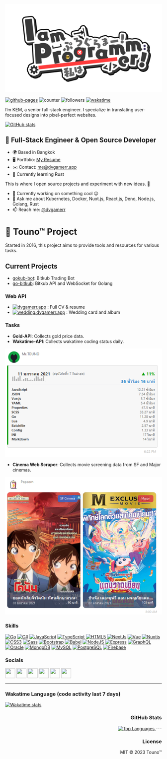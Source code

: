 ![./IamProgrammerEnglish.png](IamProgrammerEnglish.png)

[![github-pages](https://github.com/dvgamerr-app/dvgamerr-app.github.io/actions/workflows/gh-pages.yml/badge.svg?branch=main&style=flat-square&labelColor=1c1917)](https://github.com/dvgamerr/dvgamerr/actions/workflows/github-pages.yml)
![counter](https://komarev.com/ghpvc/?username=dvgamerr&color=97ca00&label=views&labelColor=1c1917&style=flat-square)
![followers](https://img.shields.io/github/followers/dvgamerr?logo=github&style=flat-square&color=0891b2&labelColor=1c1917)
[![wakatime](https://wakatime.com/badge/user/06633b1c-3ba7-44c2-ab5d-08e47ccc87ab.svg?style=flat-square)](https://wakatime.com/@06633b1c-3ba7-44c2-ab5d-08e47ccc87ab)

I’m KEM, a senior full-stack engineer. I specialize in translating user-focused designs into pixel-perfect websites.

<a href="http://www.github.com/dvgamerr">
  <img src="https://github-readme-stats.vercel.app/api?username=dvgamerr&show_icons=true&hide=prs,&title_color=0891b2&text_color=ffffff&icon_color=0891b2&bg_color=1c1917&hide_border=true&show_icons=true" alt="GitHub stats" />
</a>

📝 **Full-Stack Engineer & Open Source Developer**
-------------------
  * 🌍  Based in Bangkok
  * 🖥️  Portfolio: [My Resume](https://dvgamerr.app/)
  * ✉️  Contact: [me@dvgamerr.app](mailto:kananek.dev@dvgamerr.app)
  * 🧠  Currently learning Rust

This is where I open source projects and experiment with new ideas. :rofl:

  * 🔭 Currently working on something cool :wink:
  * 💬 Ask me about Kubernetes, Docker, Nuxt.js, React.js, Deno, Node.js, Golang, Rust
  * 📫 Reach me: [@dvgamerr](https://dvgamerr.app/)

# 📣 Touno™ Project
Started in 2016, this project aims to provide tools and resources for various tasks.

## Current Projects
- [gokub-bot](https://github.com/dvgamerr-app/gokub-bot): Bitkub Trading Bot
- [go-bitkub](https://github.com/dvgamerr-app/bitkub-go): Bitkub API and WebSocket for Golang

### Web API
- [![dvgamerr.app](https://github.com/dvgamerr-app/dvgamerr-app.github.io/actions/workflows/gh-pages.yml/badge.svg?branch=main)](https://dvgamerr.app/) : Full CV & resume
- [![wedding.dvgamerr.app](https://github.com/dvgamerr/wedding-day/actions/workflows/deploy.yml/badge.svg?branch=main)](https://wedding.dvgamerr.app/) : Wedding card and album

### Tasks
- **Gold-API**: Collects gold price data.
- **Wakatime-API**: Collects wakatime coding status daily.

![Dashboard](./docs/task-wakatime.png)

- **Cinema Web Scraper**: Collects movie screening data from SF and Major cinemas.

![Dashboard](./docs/task-cinema.png)



### Skills

<p align="left">
<a href="https://go.dev/doc/" target="_blank" rel="noreferrer"><img src="https://raw.githubusercontent.com/danielcranney/readme-generator/main/public/icons/skills/go-colored.svg" width="36" height="36" alt="Go" /></a>
<a href="https://docs.microsoft.com/en-us/dotnet/csharp/" target="_blank" rel="noreferrer"><img src="https://raw.githubusercontent.com/danielcranney/readme-generator/main/public/icons/skills/csharp-colored.svg" width="36" height="36" alt="C#" /></a>
<a href="https://developer.mozilla.org/en-US/docs/Web/JavaScript" target="_blank" rel="noreferrer"><img src="https://raw.githubusercontent.com/danielcranney/readme-generator/main/public/icons/skills/javascript-colored.svg" width="36" height="36" alt="JavaScript" /></a>
<a href="https://www.typescriptlang.org/" target="_blank" rel="noreferrer"><img src="https://raw.githubusercontent.com/danielcranney/readme-generator/main/public/icons/skills/typescript-colored.svg" width="36" height="36" alt="TypeScript" /></a>
<a href="https://developer.mozilla.org/en-US/docs/Glossary/HTML5" target="_blank" rel="noreferrer"><img src="https://raw.githubusercontent.com/danielcranney/readme-generator/main/public/icons/skills/html5-colored.svg" width="36" height="36" alt="HTML5" /></a>
<a href="https://nextjs.org/docs" target="_blank" rel="noreferrer"><img src="https://raw.githubusercontent.com/danielcranney/readme-generator/main/public/icons/skills/nextjs-colored-dark.svg" width="36" height="36" alt="NextJs" /></a>
<a href="https://vuejs.org/" target="_blank" rel="noreferrer"><img src="https://raw.githubusercontent.com/danielcranney/readme-generator/main/public/icons/skills/vuejs-colored.svg" width="36" height="36" alt="Vue" /></a>
<a href="https://nuxtjs.org/" target="_blank" rel="noreferrer"><img src="https://raw.githubusercontent.com/danielcranney/readme-generator/main/public/icons/skills/nuxtjs-colored.svg" width="36" height="36" alt="Nuxtjs" /></a>
<a href="https://www.w3.org/TR/CSS/#css" target="_blank" rel="noreferrer"><img src="https://raw.githubusercontent.com/danielcranney/readme-generator/main/public/icons/skills/css3-colored.svg" width="36" height="36" alt="CSS3" /></a>
<a href="https://sass-lang.com/" target="_blank" rel="noreferrer"><img src="https://raw.githubusercontent.com/danielcranney/readme-generator/main/public/icons/skills/sass-colored.svg" width="36" height="36" alt="Sass" /></a>
<a href="https://getbootstrap.com/" target="_blank" rel="noreferrer"><img src="https://raw.githubusercontent.com/danielcranney/readme-generator/main/public/icons/skills/bootstrap-colored.svg" width="36" height="36" alt="Bootstrap" /></a>
<a href="https://babeljs.io/" target="_blank" rel="noreferrer"><img src="https://raw.githubusercontent.com/danielcranney/readme-generator/main/public/icons/skills/babel-colored-dark.svg" width="36" height="36" alt="Babel" /></a>
<a href="https://nodejs.org/en/" target="_blank" rel="noreferrer"><img src="https://raw.githubusercontent.com/danielcranney/readme-generator/main/public/icons/skills/nodejs-colored.svg" width="36" height="36" alt="NodeJS" /></a>
<a href="https://expressjs.com/" target="_blank" rel="noreferrer"><img src="https://raw.githubusercontent.com/danielcranney/readme-generator/main/public/icons/skills/express-colored-dark.svg" width="36" height="36" alt="Express" /></a>
<a href="https://graphql.org/" target="_blank" rel="noreferrer"><img src="https://raw.githubusercontent.com/danielcranney/readme-generator/main/public/icons/skills/graphql-colored.svg" width="36" height="36" alt="GraphQL" /></a>
<a href="https://www.oracle.com/uk/index.html" target="_blank" rel="noreferrer"><img src="https://raw.githubusercontent.com/danielcranney/readme-generator/main/public/icons/skills/oracle-colored.svg" width="36" height="36" alt="Oracle" /></a>
<a href="https://www.mongodb.com/" target="_blank" rel="noreferrer"><img src="https://raw.githubusercontent.com/danielcranney/readme-generator/main/public/icons/skills/mongodb-colored.svg" width="36" height="36" alt="MongoDB" /></a>
<a href="https://www.mysql.com/" target="_blank" rel="noreferrer"><img src="https://raw.githubusercontent.com/danielcranney/readme-generator/main/public/icons/skills/mysql-colored.svg" width="36" height="36" alt="MySQL" /></a>
<a href="https://www.postgresql.org/" target="_blank" rel="noreferrer"><img src="https://raw.githubusercontent.com/danielcranney/readme-generator/main/public/icons/skills/postgresql-colored.svg" width="36" height="36" alt="PostgreSQL" /></a>
<a href="https://firebase.google.com/" target="_blank" rel="noreferrer"><img src="https://raw.githubusercontent.com/danielcranney/readme-generator/main/public/icons/skills/firebase-colored.svg" width="36" height="36" alt="Firebase" /></a>
</p>

### Socials

<p align="left">
<a href="https://discord.com/users/dvgamerr" target="_blank" rel="noreferrer"><img src="https://raw.githubusercontent.com/danielcranney/readme-generator/main/public/icons/socials/discord.svg" width="32" height="32" /></a>
<a href="https://www.facebook.com/dvgamerr" target="_blank" rel="noreferrer"><img src="https://raw.githubusercontent.com/danielcranney/readme-generator/main/public/icons/socials/facebook.svg" width="32" height="32" /></a>
<a href="https://www.github.com/dvgamerr" target="_blank" rel="noreferrer"><img src="https://raw.githubusercontent.com/danielcranney/readme-generator/main/public/icons/socials/github-dark.svg" width="32" height="32" /></a>
<a href="http://www.instagram.com/dvgamerr" target="_blank" rel="noreferrer"><img src="https://raw.githubusercontent.com/danielcranney/readme-generator/main/public/icons/socials/instagram.svg" width="32" height="32" /></a>
<a href="https://www.linkedin.com/in/kananek-thongkam" target="_blank" rel="noreferrer"><img src="https://raw.githubusercontent.com/danielcranney/readme-generator/main/public/icons/socials/linkedin.svg" width="32" height="32" /></a>
<a href="https://www.twitter.com/dvgamerr" target="_blank" rel="noreferrer"><img src="https://raw.githubusercontent.com/danielcranney/readme-generator/main/public/icons/socials/twitter.svg" width="32" height="32" /></a>
</p>

---
<h3>Wakatime Language (code activity last 7 days)</h3>
<a href="https://wakatime.com/@dvgamerr">
  <img src="https://github-readme-stats.vercel.app/api/wakatime?username=@dvgamerr&bg_color=1c1917&color=ffffff" alt="Wakatime stats" />
</a>
</div>
<div style="flex: 1; min-width: 200px; text-align: right;">
<h3>GitHub Stats</h3>
<a href="https://github.com/dvgamerr" align="right">
  <img src="https://github-readme-stats.vercel.app/api/top-langs/?username=dvgamerr&langs_count=10&title_color=0891b2&text_color=ffffff&icon_color=0891b2&bg_color=1c1917&hide_border=true&locale=en&custom_title=Top%20%Languages" alt="Top Languages" />
</a>
---

### License
MIT © 2023 Touno™
